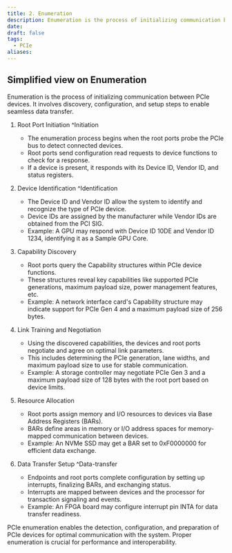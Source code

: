 ```yaml
---
title: 2. Enumeration
description: Enumeration is the process of initializing communication between PCIe devices
date: 
draft: false
tags:
  - PCIe
aliases:
---
```

## Simplified view on Enumeration

Enumeration is the process of initializing communication between PCIe devices. It involves discovery, configuration, and setup steps to enable seamless data transfer.

1. Root Port Initiation ^Initiation

	- The enumeration process begins when the root ports probe the PCIe bus to detect connected devices.
	- Root ports send configuration read requests to device functions to check for a response.
	- If a device is present, it responds with its Device ID, Vendor ID, and status registers.

2. Device Identification ^Identification

	- The Device ID and Vendor ID allow the system to identify and recognize the type of PCIe device.
	- Device IDs are assigned by the manufacturer while Vendor IDs are obtained from the PCI SIG.
	- Example: A GPU may respond with Device ID 10DE and Vendor ID 1234, identifying it as a Sample GPU Core.

3. Capability Discovery

	- Root ports query the Capability structures within PCIe device functions.
	- These structures reveal key capabilities like supported PCIe generations, maximum payload size, power management features, etc.
	- Example: A network interface card's Capability structure may indicate support for PCIe Gen 4 and a maximum payload size of 256 bytes.

4. Link Training and Negotiation

	- Using the discovered capabilities, the devices and root ports negotiate and agree on optimal link parameters.
	- This includes determining the PCIe generation, lane widths, and maximum payload size to use for stable communication.
	- Example: A storage controller may negotiate PCIe Gen 3 and a maximum payload size of 128 bytes with the root port based on device limits.

5. Resource Allocation

	- Root ports assign memory and I/O resources to devices via Base Address Registers (BARs).
	- BARs define areas in memory or I/O address spaces for memory-mapped communication between devices.
	- Example: An NVMe SSD may get a BAR set to 0xF0000000 for efficient data exchange.

6. Data Transfer Setup ^Data-transfer

	- Endpoints and root ports complete configuration by setting up interrupts, finalizing BARs, and exchanging status.
	- Interrupts are mapped between devices and the processor for transaction signaling and events.
	- Example: An FPGA board may configure interrupt pin INTA for data transfer readiness.

PCIe enumeration enables the detection, configuration, and preparation of PCIe devices for optimal communication with the system. Proper enumeration is crucial for performance and interoperability.